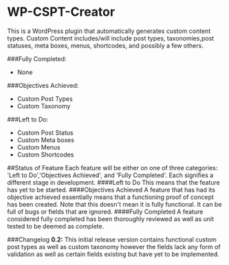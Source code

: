 WP-CSPT-Creator
===============

This is a WordPress plugin that automatically generates custom content types. Custom Content includes/will include post types, taxonomies,post statuses, meta boxes, menus, shortcodes, and possibly a few others.

###Fully Completed:
- None

###Objectives Achieved:
- Custom Post Types
- Custom Taxonomy

###Left to Do:
- Custom Post Status
- Custom Meta boxes
- Custom Menus
- Custom Shortcodes

##Status of Feature
Each feature will be either on one of three categories: 'Left to Do','Objectives Achieved', and 'Fully Completed'. Each signifies a different stage in development.
####Left to Do
This means that the feature has yet to be started.
####Objectives Achieved
A feature that has had its objective achieved essentially means that a functioning proof of concept has been created. Note that this doesn't mean it is fully functional. It can be full of bugs or fields that are ignored.
####Fully Completed
A feature considered fully completed has been thoroughly reviewed as well as unit tested to be deemed as complete.

###Changelog
**0.2:** This initial release version contains functional custom post types as well as custom taxonomy however the fields lack any form of validation as well as certain fields existing but have yet to be implemented.



